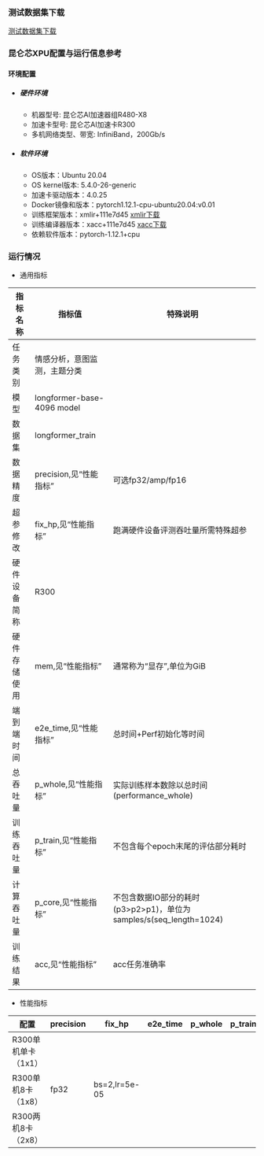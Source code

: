 ### 测试数据集下载
[测试数据集下载](../../benchmarks/longformer/README.md#测试数据集下载)

### 昆仑芯XPU配置与运行信息参考
#### 环境配置
- ##### 硬件环境
  - 机器型号: 昆仑芯AI加速器组R480-X8
  - 加速卡型号: 昆仑芯AI加速卡R300
  - 多机网络类型、带宽: InfiniBand，200Gb/s

- ##### 软件环境
  - OS版本：Ubuntu 20.04
  - OS kernel版本: 5.4.0-26-generic
  - 加速卡驱动版本：4.0.25
  - Docker镜像和版本：pytorch1.12.1-cpu-ubuntu20.04:v0.01
  - 训练框架版本：xmlir+111e7d45 [xmlir下载](https://bd.bcebos.com/klx-pytorch-ipipe-bd/flagperf/archives/111e7d45/xmlir-0.0.1-cp38-cp38-linux_x86_64.whl)
  - 训练编译器版本：xacc+111e7d45 [xacc下载](https://bd.bcebos.com/klx-pytorch-ipipe-bd/flagperf/archives/111e7d45/xacc-0.1.0-cp38-cp38-linux_x86_64.whl)
  - 依赖软件版本：pytorch-1.12.1+cpu

### 运行情况

* 通用指标

| 指标名称       | 指标值                  | 特殊说明                                    |
| -------------- | ----------------------- | ------------------------------------------- |
| 任务类别       | 情感分析，意图监测，主题分类            |                                             |
| 模型           | longformer-base-4096 model      |                                             |
| 数据集         | longformer_train               |                                             |
| 数据精度       | precision,见“性能指标”  | 可选fp32/amp/fp16                           |
| 超参修改       | fix_hp,见“性能指标”     | 跑满硬件设备评测吞吐量所需特殊超参          |
| 硬件设备简称   | R300             |                                             |
| 硬件存储使用   | mem,见“性能指标”        | 通常称为“显存”,单位为GiB                    |
| 端到端时间     | e2e_time,见“性能指标”   | 总时间+Perf初始化等时间                     |
| 总吞吐量       | p_whole,见“性能指标”    | 实际训练样本数除以总时间(performance_whole) |
| 训练吞吐量     | p_train,见“性能指标”    | 不包含每个epoch末尾的评估部分耗时           |
| 计算吞吐量     | p_core,见“性能指标” | 不包含数据IO部分的耗时(p3>p2>p1)，单位为samples/s(seq_length=1024)|
| 训练结果       | acc,见“性能指标”    | acc任务准确率                         |                                      |

* 性能指标

| 配置                | precision | fix_hp           | e2e_time | p_whole | p_train | p_core | acc | mem       |
| ------------------- | --------- | ---------------- | -------- | ------- | ------- | ------ | ------- | --------- |
| R300单机单卡（1x1） |      |    |          |         |         |         |        |         |
| R300单机8卡（1x8）  |  fp32      | bs=2,lr=5e-05 |     |     |     |  |  0.64 | 13.2/32.0 |
| R300两机8卡（2x8）  |       |    |           |         |         |         |       |  |


